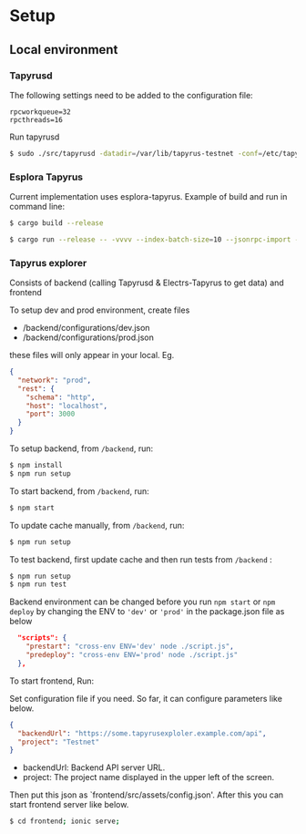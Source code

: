 # Setup

## Local environment

### Tapyrusd

The following settings need to be added to the configuration file:

```
rpcworkqueue=32
rpcthreads=16
```

Run tapyrusd
```bash
$ sudo ./src/tapyrusd -datadir=/var/lib/tapyrus-testnet -conf=/etc/tapyrus/tapyrus.conf 
```

### Esplora Tapyrus

Current implementation uses esplora-tapyrus. Example of build and run in command line:

```bash
$ cargo build --release
```

```bash
$ cargo run --release -- -vvvv --index-batch-size=10 --jsonrpc-import --db-dir ./db --electrum-rpc-addr="127.0.0.1:50001" --daemon-dir /var/lib/tapyrus-testnet/prod-1939510133/ --network-id 1939510133  --txid-limit=0
```

### Tapyrus explorer

Consists of backend (calling Tapyrusd & Electrs-Tapyrus to get data) and frontend

To setup dev and prod environment, create files

* /backend/configurations/dev.json
* /backend/configurations/prod.json

these files will only appear in your local. Eg.

```json
{
  "network": "prod",
  "rest": {
    "schema": "http",
    "host": "localhost",
    "port": 3000
  }
}
```

To setup backend, from `/backend`, run:

```bash
$ npm install
$ npm run setup
```

To start backend, from `/backend`, run:

```bash
$ npm start
```

To update cache manually, from `/backend`, run:
```bash
$ npm run setup
```

To test backend, first update cache and then run tests from `/backend` :

```bash
$ npm run setup
$ npm run test
```

Backend environment can be changed before you run `npm start` or `npm deploy` by changing the ENV to `'dev'` or `'prod'` in the package.json file as below

```json
  "scripts": {
    "prestart": "cross-env ENV='dev' node ./script.js", 
    "predeploy": "cross-env ENV='prod' node ./script.js"
  },
```

To start frontend, Run:

Set configuration file if you need. So far, it can configure parameters like below.

```json
{
  "backendUrl": "https://some.tapyrusexploler.example.com/api",
  "project": "Testnet"
}
```

* backendUrl: Backend API server URL.
* project: The project name displayed in the upper left of the screen.

Then put this json as `frontend/src/assets/config.json'. After this you can start frontend server like below.

```bash
$ cd frontend; ionic serve;
```
